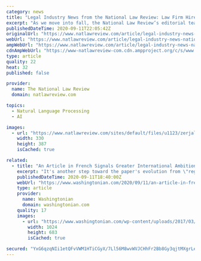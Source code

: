 ```yaml
---
category: news
title: "Legal Industry News from the National Law Review: Law Firm Hires, Attorney Accolades and Recognition and Innovation"
excerpt: "As we move into fall, the National Law Review’s editorial team takes a look at the constantly evolving legal industry landscape—paying special attention to law firm hires, attorney awards and law firm innovation."
publishedDateTime: 2020-09-11T22:05:42Z
originalUrl: "https://www.natlawreview.com/article/legal-industry-news-national-law-review-law-firm-hires-attorney-accolades-and?amp"
webUrl: "https://www.natlawreview.com/article/legal-industry-news-national-law-review-law-firm-hires-attorney-accolades-and?amp"
ampWebUrl: "https://www.natlawreview.com/article/legal-industry-news-national-law-review-law-firm-hires-attorney-accolades-and?amp"
cdnAmpWebUrl: "https://www-natlawreview-com.cdn.ampproject.org/c/s/www.natlawreview.com/article/legal-industry-news-national-law-review-law-firm-hires-attorney-accolades-and?amp"
type: article
quality: 22
heat: 32
published: false

provider:
  name: The National Law Review
  domain: natlawreview.com

topics:
  - Natural Language Processing
  - AI

images:
  - url: "https://www.natlawreview.com/sites/default/files/u1123/zerjal-fink_maja-_temp.jpg"
    width: 330
    height: 387
    isCached: true

related:
  - title: "An Article in French Signals Greater International Ambitions for the Washington Post"
    excerpt: "It's another step toward the paper's evolution from \"regional to national and now international,\" as an editor puts it."
    publishedDateTime: 2020-09-11T18:40:00Z
    webUrl: "https://www.washingtonian.com/2020/09/11/an-article-in-french-signals-greater-international-ambitions-for-the-washington-post/"
    type: article
    provider:
      name: Washingtonian
      domain: washingtonian.com
    quality: 17
    images:
      - url: "https://www.washingtonian.com/wp-content/uploads/2017/03/washingtonpost-10.jpg"
        width: 1024
        height: 683
        isCached: true

secured: "YxG6qzqNIi1etQFvVWM1HTiCGyX/7Ll56M8wvWVJCHhFr2Bb8Gy3qjtMXgrLexFsQSQB1O6akv6m9GcNXyJVFKcohNufQRzTxA6Fi4QrU25dyi2qcirYqgpk3Ek2BjToxdX9xPw+dwaiZHC3ChSrwgRYlZ1KPwMoVtGULrodcKehdCK/x5090zSStFWuUhNH7AKxr7rJbGZCPpklAh2yObUnh7uCUtF/AN90goiBnO2u4hDKu8kqXLECeUUzipXVBmPsG4nqsISyNLVK6NHoTDLHc1sndBBl1VTiVbAlao+t2H0WKVkToOrwVQ6XDBgY75FJ98Hal/UW/nNMbjwkhYCZSKFFM2RsB6hkA52CjFc=;fEVr0zUmoRwQwl3ygQlgjg=="
---
```


